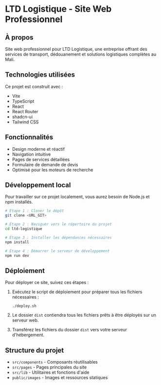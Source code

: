 # LTD Logistique - Site Web Professionnel

## À propos

Site web professionnel pour LTD Logistique, une entreprise offrant des services de transport, dédouanement et solutions logistiques complètes au Mali.

## Technologies utilisées

Ce projet est construit avec :

- Vite
- TypeScript
- React
- React Router
- shadcn-ui
- Tailwind CSS

## Fonctionnalités

- Design moderne et réactif
- Navigation intuitive
- Pages de services détaillées
- Formulaire de demande de devis
- Optimisé pour les moteurs de recherche

## Développement local

Pour travailler sur ce projet localement, vous aurez besoin de Node.js et npm installés.

```sh
# Étape 1 : Cloner le dépôt
git clone <URL_GIT>

# Étape 2 : Naviguer vers le répertoire du projet
cd ltd-logistique

# Étape 3 : Installer les dépendances nécessaires
npm install

# Étape 4 : Démarrer le serveur de développement
npm run dev
```

## Déploiement

Pour déployer ce site, suivez ces étapes :

1. Exécutez le script de déploiement pour préparer tous les fichiers nécessaires :
   ```
   ./deploy.sh
   ```

2. Le dossier `dist` contiendra tous les fichiers prêts à être déployés sur un serveur web.

3. Transférez les fichiers du dossier `dist` vers votre serveur d'hébergement.

## Structure du projet

- `src/components` - Composants réutilisables
- `src/pages` - Pages principales du site
- `src/lib` - Utilitaires et fonctions d'aide
- `public/images` - Images et ressources statiques
